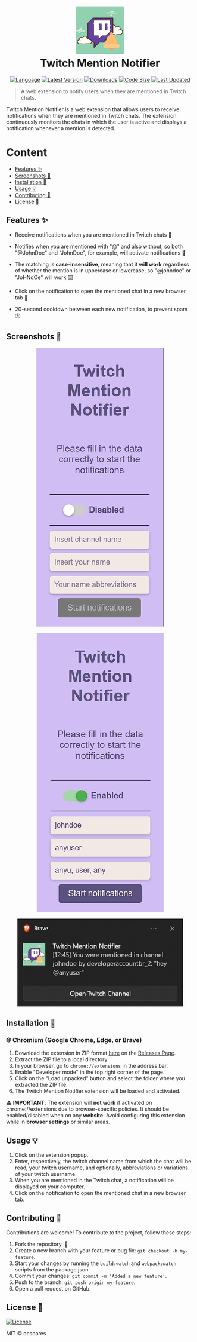 <h1 align="center">
  <img src="https://raw.githubusercontent.com/ocsoares/Twitch-Mention-Notifier/master/public/icons/twitch-icon_128.png" alt="Twitch Mention Notifier">
  <br />
  Twitch Mention Notifier
  <br />
</h1>

<p align="center">
  <a href="https://github.com/ocsoares/twitch-mention-notifier"><img src="https://img.shields.io/badge/Language-TypeScript-blue.svg" alt="Language"></a>
  <a href="https://github.com/ocsoares/twitch-mention-notifier/releases"><img src="https://img.shields.io/github/release/ocsoares/twitch-mention-notifier.svg?color=darkgreen" alt="Latest Version"></a>
  <a href="https://github.com/ocsoares/twitch-mention-notifier/releases"><img src="https://img.shields.io/github/downloads/ocsoares/twitch-mention-notifier/total.svg" alt="Downloads"></a>
  <a href="https://github.com/ocsoares/twitch-mention-notifier"><img src="https://img.shields.io/github/languages/code-size/ocsoares/twitch-mention-notifier.svg" alt="Code Size"></a>
  <a href="https://github.com/ocsoares/twitch-mention-notifier/commits/master"><img src="https://img.shields.io/github/last-commit/ocsoares/twitch-mention-notifier.svg" alt="Last Updated"></a>
</p>

> A web extension to notify users when they are mentioned in Twitch chats.

Twitch Mention Notifier is a web extension that allows users to receive notifications when they are mentioned in Twitch chats. The extension continuously monitors the chats in which the user is active and displays a notification whenever a mention is detected.

# Content

-   [Features ✨](#features-)
-   [Screenshots 📸](#screenshots-)
-   [Installation 🚀](#installation-)
-   [Usage 💡](#usage-)
-   [Contributing 🤝](#contributing-)
-   [License 📄](#license-)

## Features ✨

-   Receive notifications when you are mentioned in Twitch chats 🔔

-   Notifies when you are mentioned with "@" and also without, so both "@JohnDoe" and "JohnDoe", for example, will activate notifications 💬

-   The matching is **case-insensitive**, meaning that it **will work** regardless of whether the mention is in uppercase or lowercase, so "@johndoe" or "JoHNdOe" will work ⌨️

-   Click on the notification to open the mentioned chat in a new browser tab 📢

-   20-second cooldown between each new notification, to prevent spam 🕒

## Screenshots 📸

<p align="center">
  <img src="https://raw.githubusercontent.com/ocsoares/twitch-mention-notifier/master/images/twitch-ext-popup-disabled.jpg" alt="Disabled Popup">
</p>

<p align="center">
  <img src="https://raw.githubusercontent.com/ocsoares/twitch-mention-notifier/master/images/twitch-ext-popup-activated.jpg" alt="Activated Popup">
</p>

<p align="center">
  <img src="https://raw.githubusercontent.com/ocsoares/twitch-mention-notifier/master/images/twitch-ext-notification.jpg" alt="Notification">
</p>

## Installation 🚀

### 🌐 Chromium (Google Chrome, Edge, or Brave)

1. Download the extension in ZIP format [here](https://github.com/ocsoares/Twitch-Mention-Notifier/releases/latest) on the [Releases Page](https://github.com/ocsoares/Twitch-Mention-Notifier/releases).
2. Extract the ZIP file to a local directory.
3. In your browser, go to `chrome://extensions` in the address bar.
4. Enable "Developer mode" in the top right corner of the page.
5. Click on the "Load unpacked" button and select the folder where you extracted the ZIP file.
6. The Twitch Mention Notifier extension will be loaded and activated.

⚠️ **IMPORTANT**: The extension will **not work** if activated on chrome://extensions due to browser-specific policies. It should be enabled/disabled when on any **website**. Avoid configuring this extension while in **browser settings** or similar areas.

## Usage 💡

1. Click on the extension popup.
2. Enter, respectively, the twitch channel name from which the chat will be read, your twitch username, and optionally, abbreviations or variations of your twitch username.
3. When you are mentioned in the Twitch chat, a notification will be displayed on your computer.
4. Click on the notification to open the mentioned chat in a new browser tab.

## Contributing 🤝

Contributions are welcome! To contribute to the project, follow these steps:

1. Fork the repository. 🍴
2. Create a new branch with your feature or bug fix: `git checkout -b my-feature`.
3. Start your changes by running the `build:watch` and `webpack:watch` scripts from the package.json.
4. Commit your changes: `git commit -m 'Added a new feature'`.
5. Push to the branch: `git push origin my-feature`.
6. Open a pull request on GitHub.

## License 📄

[![License](https://img.shields.io/badge/license-MIT-blue.svg)](https://github.com/ocsoares/Twitch-Mention-Notifier/blob/master/LICENSE)

MIT © ocsoares
